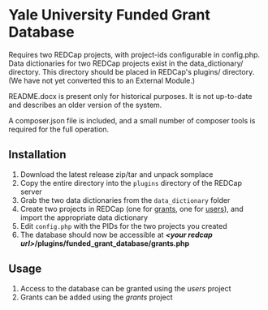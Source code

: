 # Yale University Funded Grant Database

Requires two REDCap projects, with project-ids configurable in config.php. Data dictionaries for two REDCap projects exist in the data_dictionary/ directory. This directory should be placed in REDCap's plugins/ directory. (We have not yet converted this to an External Module.)

README.docx is present only for historical purposes. It is not up-to-date and describes an older version of the system.

A composer.json file is included, and a small number of composer tools is required for the full operation.

## Installation

1. Download the latest release zip/tar and unpack somplace
1. Copy the entire directory into the `plugins` directory of the REDCap server
1. Grab the two data dictionaries from the `data_dictionary` folder
1. Create two projects in REDCap (one for <ins>grants</ins>, one for <ins>users</ins>), and import the appropriate data dictionary
1. Edit `config.php` with the PIDs for the two projects you created
1. The database should now be accessible at ***\<your redcap url\>*/plugins/funded_grant_database/grants.php**

## Usage

1. Access to the database can be granted using the *users* project 
1. Grants can be added using the *grants* project